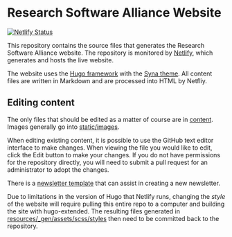 # Research Software Alliance Website

[![Netlify Status](https://api.netlify.com/api/v1/badges/b366fc0d-c20f-4312-a573-b3de6fa243fc/deploy-status)](https://app.netlify.com/sites/researchsoft/deploys)

This repository contains the source files that generates the Research Software Alliance website. The repository is monitored by [Netlify](https://www.netlify.com/), which generates and hosts the live website.

The website uses the [Hugo framework](https://gohugo.io/) with the [Syna theme](https://themes.gohugo.io/syna/). All content files are written in Markdown and are processed into HTML by Netfliy.

## Editing content

The only files that should be edited as a matter of course are in [content](https://github.com/researchsoft/website/tree/master/content). Images generally go into [static/images](https://github.com/researchsoft/website/tree/master/static/images).

When editing existing content, it is possible to use the GitHub text editor interface to make changes. When viewing the file you would like to edit, click the Edit button to make your changes. If you do not have permissions for the repository directly, you will need to submit a pull request for an administrator to adopt the changes.

There is a [newsletter template](https://github.com/researchsoft/website/tree/master/newsletter-template) that can assist in creating a new newsletter.

Due to limitations in the version of Hugo that Netlify runs, changing the _style_ of the website will require pulling this entire repo to a computer and building the site with hugo-extended. The resulting files generated in [resources/_gen/assets/scss/styles](https://github.com/researchsoft/website/tree/master/resources/_gen/assets/scss/styles]) then need to be committed back to the repository.